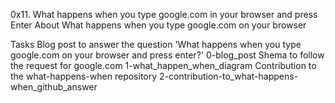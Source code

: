0x11. What happens when you type google.com in your browser and press Enter
About
What happens when you type google.com on your browser

Tasks
Blog post to answer the question 'What happens when you type google.com on your browser and press enter?'
0-blog_post
Shema to follow the request for google.com
1-what_happen_when_diagram
Contribution to the what-happens-when repository
2-contribution-to_what-happens-when_github_answer
